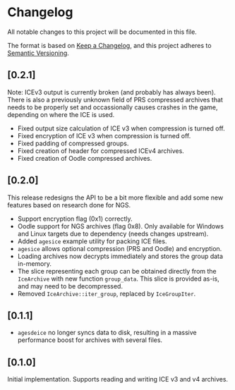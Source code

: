 # Changelog

All notable changes to this project will be documented in this file.

The format is based on [Keep a Changelog](https://keepachangelog.com/en/1.0.0/),
and this project adheres to
[Semantic Versioning](https://semver.org/spec/v2.0.0.html).

## [0.2.1]

Note: ICEv3 output is currently broken (and probably has always been). There
is also a previously unknown field of PRS compressed archives that needs to be
properly set and occassionally causes crashes in the game, depending on where
the ICE is used.

- Fixed output size calculation of ICE v3 when compression is turned off.
- Fixed encryption of ICE v3 when compression is turned off.
- Fixed padding of compressed groups.
- Fixed creation of header for compressed ICEv4 archives.
- Fixed creation of Oodle compressed archives.

## [0.2.0]

This release redesigns the API to be a bit more flexible and add some new
features based on research done for NGS.

- Support encryption flag (0x1) correctly.
- Oodle support for NGS archives (flag 0x8). Only available for Windows and
  Linux targets due to dependency (needs changes upstream).
- Added `agesice` example utility for packing ICE files.
- `agesice` allows optional compression (PRS and Oodle) and encryption.
- Loading archives now decrypts immediately and stores the group data in-memory.
- The slice representing each group can be obtained directly from the
  `IceArchive` with new function `group_data`. This slice is provided as-is,
  and may need to be decompressed.
- Removed `IceArchive::iter_group`, replaced by `IceGroupIter`.

## [0.1.1]

- `agesdeice` no longer syncs data to disk, resulting in a massive performance
  boost for archives with several files.

## [0.1.0]

Initial implementation. Supports reading and writing ICE v3 and v4 archives.
